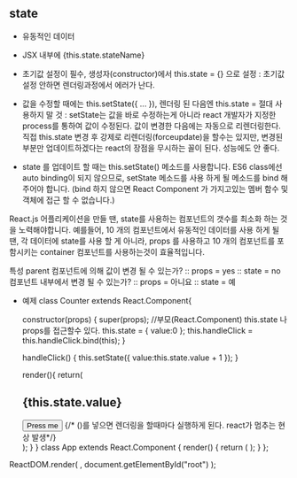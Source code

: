## state
- 유동적인 데이터
- JSX 내부에 {this.state.stateName}
- 초기값 설정이 필수, 생성자(constructor)에서 this.state = {} 으로 설정
    : 초기값 설정 안하면 렌더링과정에서 에러가 난다.
- 값을 수정할 때에는 this.setState({ ... }),
  렌더링 된 다음엔 this.state = 절대 사용하지 말 것
    : setState는 값을 바로 수정하는게 아니라 react 개발자가 지정한 process를 통하여 값이 수정된다.
      값이 변경한 다음에는 자동으로 리렌더링한다.
      직접 this.state 변경 후 강제로 리렌더링(forceupdate)을 할수는 있지만, 변경된 부분만 업데이트하겠다는 react의 장점을 무시하는 꼴이 된다.
      성능에도 안 좋다.

- state 를 업데이트 할 때는 this.setState() 메소드를 사용합니다.
  ES6 class에선 auto binding이 되지 않으므로,
  setState 메소드를 사용 하게 될 메소드를 bind 해주어야 합니다.
  (bind 하지 않으면 React Component 가 가지고있는 멤버 함수 및 객체에 접근 할 수 없습니다.)

React.js 어플리케이션을 만들 땐, state를 사용하는 컴포넌트의 갯수를 최소화 하는 것 을 노력해야합니다.
예를들어, 10 개의 컴포넌트에서 유동적인 데이터를 사용 하게 될 땐,
각 데이터에 state를 사용 할 게 아니라,
props 를 사용하고 10 개의 컴포넌트를 포함시키는 container 컴포넌트를 사용하는것이 효율적입니다.

특성
parent 컴포넌트에 의해 값이 변경 될 수 있는가?
:: props = yes
:: state = no
컴포넌트 내부에서 변경 될 수 있는가?
:: props = 아니요
:: state = 예

- 예제
class Counter extends React.Component{

  constructor(props) {
    super(props); //부모(React.Component) this.state 나 props를 접근할수 있다.
    this.state = {
      value:0
    };
    this.handleClick = this.handleClick.bind(this);
  }

  handleClick() {
    this.setState({
      value:this.state.value + 1
    });
  }

  render(){
    return(
        <div>
          <h2>{this.state.value}</h2>
          <button onClick={this.handleClick}>Press me</button> {/* ()를 넣으면 렌더링을 할때마다 실행하게 된다. react가 멈추는 현상 발생*/}
        </div>
    );
  }
}
class App extends React.Component {
  render() {
    return (
      <Counter/>
    );
  }
};

ReactDOM.render(
  <App></App>,
  document.getElementById("root")
);

